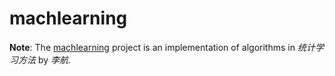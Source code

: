 # machlearning
**Note**: The [machlearning](https://github.com/daiyimin/machlearning) project is an implementation of algorithms in *统计学习方法* by *李航*.